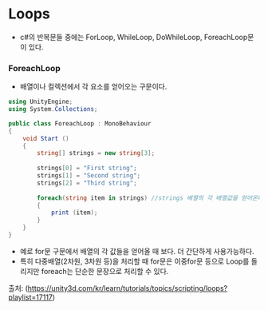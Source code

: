Loops
=====
- c#의 반복문들 중에는 ForLoop, WhileLoop, DoWhileLoop, ForeachLoop문이 있다.

### ForeachLoop
- 배열이나 컬렉션에서 각 요소를 얻어오는 구문이다.

```c#
using UnityEngine;
using System.Collections;

public class ForeachLoop : MonoBehaviour 
{   
    void Start () 
    {
        string[] strings = new string[3];
        
        strings[0] = "First string";
        strings[1] = "Second string";
        strings[2] = "Third string";
        
        foreach(string item in strings) //strings 배열의 각 배열값을 얻어온다.
        {
            print (item);
        }
    }
}
```
- 예로 for문 구문에서 배열의 각 값들을 얻어올 때 보다. 더 간단하게 사용가능하다.
- 특히 다중배열(2차원, 3차원 등)을 처리할 때 for문은 이중for문 등으로 Loop를 돌리지만 foreach는 단순한 문장으로 처리할 수 있다.

출처: (https://unity3d.com/kr/learn/tutorials/topics/scripting/loops?playlist=17117)